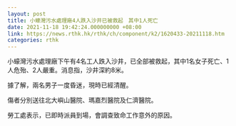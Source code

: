 ```yaml
---
layout: post
title: 小蠔灣污水處理廠4人跌入沙井已被救起　其中1人死亡
date: 2021-11-18 19:42:24.000000000 +08:00
link: https://news.rthk.hk/rthk/ch/component/k2/1620433-20211118.htm
categories: rthk
---
```


小蠔灣污水處理廠下午有4名工人跌入沙井，已全部被救起，其中1名女子死亡、1人危殆、2人嚴重。消息指，沙井深約8米。

據了解，兩名男子一度昏迷，現時已經清醒。

傷者分別送往北大嶼山醫院、瑪嘉烈醫院及仁濟醫院。

勞工處表示，已即時派員到場，會調查致命工作意外的原因。
